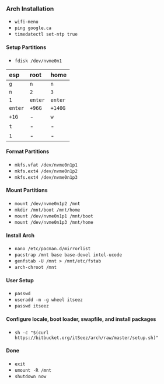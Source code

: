 ### Arch Installation

- `wifi-menu`
- `ping google.ca`
- `timedatectl set-ntp true`

#### Setup Partitions

- `fdisk /dev/nvme0n1`

|esp    |root   |home   |
|:------|:------|:------|
|`g`    |`n`    |`n`    |
|`n`    |`2`    |`3`    |
|`1`    |`enter`|`enter`|
|`enter`|`+96G` |`+140G`|
|`+1G`  |-      |`w`    |
|`t`    |-      |-      |
|`1`    |-      |-      |

#### Format Partitions

- `mkfs.vfat /dev/nvme0n1p1`
- `mkfs.ext4 /dev/nvme0n1p2`
- `mkfs.ext4 /dev/nvme0n1p3`

#### Mount Partitions

- `mount /dev/nvme0n1p2 /mnt`
- `mkdir /mnt/boot /mnt/home`
- `mount /dev/nvme0n1p1 /mnt/boot`
- `mount /dev/nvme0n1p3 /mnt/home`

#### Install Arch

- `nano /etc/pacman.d/mirrorlist`
- `pacstrap /mnt base base-devel intel-ucode`
- `genfstab -U /mnt > /mnt/etc/fstab`
- `arch-chroot /mnt`

#### User Setup

- `passwd`
- `useradd -m -g wheel itseez`
- `passwd itseez`

#### Configure locale, boot loader, swapfile, and install packages

- `sh -c "$(curl https://bitbucket.org/itSeez/arch/raw/master/setup.sh)"`

#### Done

- `exit`
- `umount -R /mnt`
- `shutdown now`
